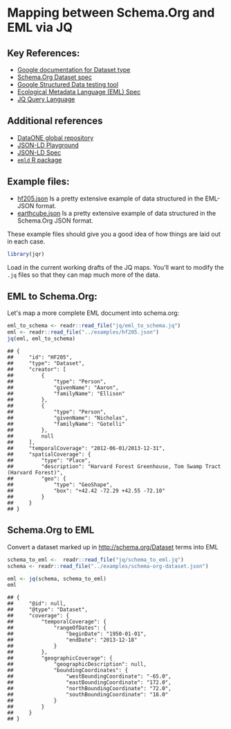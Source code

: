 
Mapping between Schema.Org and EML via JQ
=========================================

Key References:
---------------

-   [Google documentation for Dataset type](https://developers.google.com/search/docs/data-types/dataset)
-   [Schema.Org Dataset spec](http://schema.org/Dataset)
-   [Google Structured Data testing tool](https://search.google.com/structured-data/testing-tool)
-   [Ecological Metadata Language (EML) Spec](https://knb.ecoinformatics.org/#external//emlparser/docs/eml-2.1.1/./eml.html)
-   [JQ Query Language](https://stedolan.github.io/jq/tutorial/)

Additional references
---------------------

-   [DataONE global repository](https://search.dataone.org/#data)
-   [JSON-LD Playground](https://json-ld.org/playground/)
-   [JSON-LD Spec](https://json-ld.org/spec/latest/json-ld/)
-   [`emld` R package](https://github.com/cboettig/emld)

Example files:
--------------

-   [hf205.json](../examples/hf205.json) Is a pretty extensive example of data structured in the EML-JSON format.
-   [earthcube.json](../examples/earthcube.json) Is a pretty extensive example of data structured in the Schema.Org JSON format.

These example files should give you a good idea of how things are laid out in each case.

``` r
library(jqr)
```

Load in the current working drafts of the JQ maps.
You'll want to modify the `.jq` files so that they can map much more of the data.

EML to Schema.Org:
------------------

Let's map a more complete EML document into schema.org:

``` r
eml_to_schema <- readr::read_file("jq/eml_to_schema.jq")
eml <- readr::read_file("../examples/hf205.json")
jq(eml, eml_to_schema)
```

    ## {
    ##     "id": "HF205",
    ##     "type": "Dataset",
    ##     "creator": [
    ##         {
    ##             "type": "Person",
    ##             "givenName": "Aaron",
    ##             "familyName": "Ellison"
    ##         },
    ##         {
    ##             "type": "Person",
    ##             "givenName": "Nicholas",
    ##             "familyName": "Gotelli"
    ##         },
    ##         null
    ##     ],
    ##     "temporalCoverage": "2012-06-01/2013-12-31",
    ##     "spatialCoverage": {
    ##         "type": "Place",
    ##         "description": "Harvard Forest Greenhouse, Tom Swamp Tract (Harvard Forest)",
    ##         "geo": {
    ##             "type": "GeoShape",
    ##             "box": "+42.42 -72.29 +42.55 -72.10"
    ##         }
    ##     }
    ## }

Schema.Org to EML
-----------------

Convert a dataset marked up in <http://schema.org/Dataset> terms into EML

``` r
schema_to_eml <-  readr::read_file("jq/schema_to_eml.jq")
schema <- readr::read_file("../examples/schema-org-dataset.json")

eml <- jq(schema, schema_to_eml)
eml
```

    ## {
    ##     "@id": null,
    ##     "@type": "Dataset",
    ##     "coverage": {
    ##         "temporalCoverage": {
    ##             "rangeOfDates": {
    ##                 "beginDate": "1950-01-01",
    ##                 "endDate": "2013-12-18"
    ##             }
    ##         },
    ##         "geographicCoverage": {
    ##             "geographicDescription": null,
    ##             "boundingCoordinates": {
    ##                 "westBoundingCoordinate": "-65.0",
    ##                 "eastBoundingCoordinate": "172.0",
    ##                 "northBoundingCoordinate": "72.0",
    ##                 "southBoundingCoordinate": "18.0"
    ##             }
    ##         }
    ##     }
    ## }
